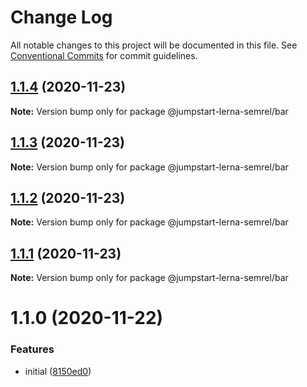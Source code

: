 # Change Log

All notable changes to this project will be documented in this file.
See [Conventional Commits](https://conventionalcommits.org) for commit guidelines.

## [1.1.4](https://github.com/maximegel/jumpstart-lerna-semrel/compare/@jumpstart-lerna-semrel/bar@1.1.3...@jumpstart-lerna-semrel/bar@1.1.4) (2020-11-23)

**Note:** Version bump only for package @jumpstart-lerna-semrel/bar

## [1.1.3](https://github.com/maximegel/jumpstart-lerna-semrel/compare/@jumpstart-lerna-semrel/bar@1.1.2...@jumpstart-lerna-semrel/bar@1.1.3) (2020-11-23)

**Note:** Version bump only for package @jumpstart-lerna-semrel/bar

## [1.1.2](https://github.com/maximegel/jumpstart-lerna-semrel/compare/@jumpstart-lerna-semrel/bar@1.1.1...@jumpstart-lerna-semrel/bar@1.1.2) (2020-11-23)

**Note:** Version bump only for package @jumpstart-lerna-semrel/bar

## [1.1.1](https://github.com/maximegel/jumpstart-lerna-semrel/compare/@jumpstart-lerna-semrel/bar@1.1.0...@jumpstart-lerna-semrel/bar@1.1.1) (2020-11-23)

**Note:** Version bump only for package @jumpstart-lerna-semrel/bar

# 1.1.0 (2020-11-22)

### Features

- initial ([8150ed0](https://github.com/maximegel/jumpstart-lerna-semrel/commit/8150ed07750e611241ee3ab83b761eb0c372d1b2))
